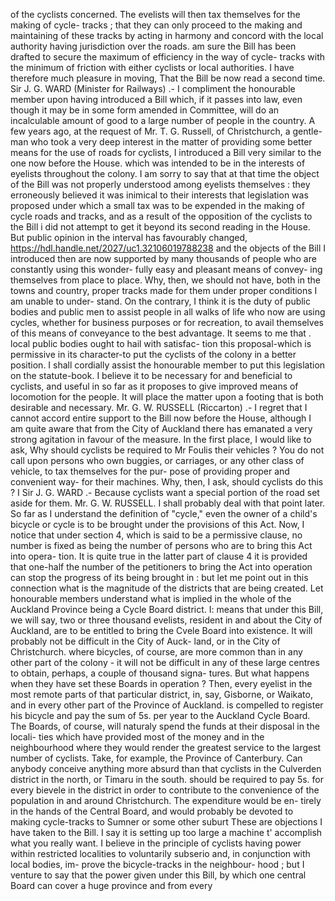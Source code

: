 of the cyclists concerned. The evelists will then tax themselves for the making of cycle- tracks ; that they can only proceed to the making and maintaining of these tracks by acting in harmony and concord with the local authority having jurisdiction over the roads. am sure the Bill has been drafted to secure the maximum of efficiency in the way of cycle- tracks with the minimum of friction with either cyclists or local authorities. I have therefore much pleasure in moving, That the Bill be now read a second time. Sir J. G. WARD (Minister for Railways) .- I compliment the honourable member upon having introduced a Bill which, if it passes into law, even though it may be in some form amended in Committee, will do an incalculable amount of good to a large number of people in the country. A few years ago, at the request of Mr. T. G. Russell, of Christchurch, a gentle- man who took a very deep interest in the matter of providing some better means for the use of roads for cyclists, I introduced a Bill very similar to the one now before the House. which was intended to be in the interests of eyelists throughout the colony. I am sorry to say that at that time the object of the Bill was not properly understood among eyelists themselves : they erroneously believed it was inimical to their interests that legislation was proposed under which a small tax was to be expended in the making of cycle roads and tracks, and as a result of the opposition of the cyclists to the Bill i did not attempt to get it beyond its second reading in the House. But public opinion in the interval has favourably changed, https://hdl.handle.net/2027/uc1.32106019788238 and the objects of the Bill I introduced then are now supported by many thousands of people who are constantly using this wonder- fully easy and pleasant means of convey- ing themselves from place to place. Why, then, we should not have, both in the towns and country, proper tracks made for them under proper conditions I am unable to under- stand. On the contrary, I think it is the duty of public bodies and public men to assist people in all walks of life who now are using cycles, whether for business purposes or for recreation, to avail themselves of this means of conveyance to the best advantage. It seems to me that . local public bodies ought to hail with satisfac- tion this proposal-which is permissive in its character-to put the cyclists of the colony in a better position. I shall cordially assist the honourable member to put this legislation on the statute-book. I believe it to be necessary for and beneficial to cyclists, and useful in so far as it proposes to give improved means of locomotion for the people. It will place the matter upon a footing that is both desirable and necessary. Mr. G. W. RUSSELL (Riccarton) .- I regret that I cannot accord entire support to the Bill now before the House, although I am quite aware that from the City of Auckland there has emanated a very strong agitation in favour of the measure. In the first place, I would like to ask, Why should cyclists be required to Mr Foulis their vehicles ? You do not call upon persons who own buggies, or carriages, or any other class of vehicle, to tax themselves for the pur- pose of providing proper and convenient way- for their machines. Why, then, I ask, should cyclists do this ? I Sir J. G. WARD .- Because cyclists want a special portion of the road set aside for them. Mr. G. W. RUSSELL. I shall probably deal with that point later. So far as I understand the definition of "cycle," even the owner of a child's bicycle or cycle is to be brought under the provisions of this Act. Now, I notice that under section 4, which is said to be a permissive clause, no number is fixed as being the number of persons who are to bring this Act into opera- tion. It is quite true in the latter part of clause 4 it is provided that one-half the number of the petitioners to bring the Act into operation can stop the progress of its being brought in : but let me point out in this connection what is the magnitude of the districts that are being created. Let honourable members understand what is implied in the whole of the Auckland Province being a Cycle Board district. I: means that under this Bill, we will say, two or three thousand evelists, resident in and about the City of Auckland, are to be entitled to bring the Cvele Board into existence. It will probably not be difficult in the City of Auck- land, or in the City of Christchurch. where bicycles, of course, are more common than in any other part of the colony - it will not be difficult in any of these large centres to obtain, perhaps, a couple of thousand signa- tures. But what happens when they have set these Boards in operation ? Then, every eyelist in the most remote parts of that particular district, in, say, Gisborne, or Waikato, and in every other part of the Province of Auckland. is compelled to register his bicycle and pay the sum of 5s. per year to the Auckland Cycle Board. The Boards, of course, will naturaly spend the funds at their disposal in the locali- ties which have provided most of the money and in the neighbourhood where they would render the greatest service to the largest number of cyclists. Take, for example, the Province of Canterbury. Can anybody conceive anything more absurd than that cyclists in the Culverden district in the north, or Timaru in the south. should be required to pay 5s. for every bievele in the district in order to contribute to the convenience of the population in and around Christchurch. The expenditure would be en- tirely in the hands of the Central Board, and would probably be devoted to making cycle-tracks to Sumner or some other suburt These are objections I have taken to the Bill. I say it is setting up too large a machine t' accomplish what you really want. I believe in the principle of cyclists having power within restricted localities to voluntarily subserio and, in conjunction with local bodies, im- prove the bicycle-tracks in the neighbour- hood ; but I venture to say that the power given under this Bill, by which one central Board can cover a huge province and from every 
